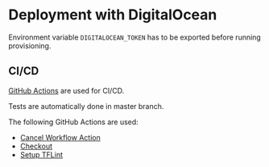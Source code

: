 # Deployment with DigitalOcean

Environment variable `DIGITALOCEAN_TOKEN` has to be exported before running provisioning.

## CI/CD

[GitHub Actions](https://github.com/features/actions) are used for CI/CD.

Tests are automatically done in master branch.

The following GitHub Actions are used:

* [Cancel Workflow Action](https://github.com/marketplace/actions/cancel-workflow-action)
* [Checkout](https://github.com/marketplace/actions/checkout)
* [Setup TFLint](https://github.com/marketplace/actions/setup-tflint)
